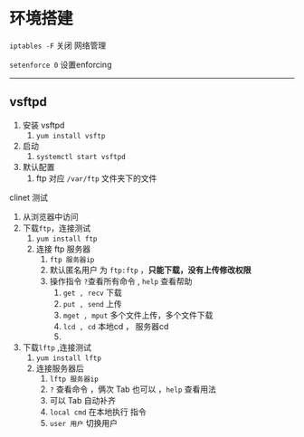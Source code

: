 # 环境搭建

`iptables -F`
 关闭 网络管理

`setenforce 0`
 设置enforcing

----

## vsftpd

1. 安装 vsftpd
   1. `yum install vsftp`
2. 启动
   1. `systemctl start vsftpd`
3. 默认配置
   1. ftp 对应 `/var/ftp` 文件夹下的文件

clinet 测试

1. 从浏览器中访问
2. 下载`ftp`，连接测试
   1. `yum install ftp`
   2. 连接 ftp 服务器
      1. `ftp 服务器ip`
      2. 默认匿名用户 为 `ftp:ftp` ，**只能下载，没有上传修改权限**
      3. 操作指令 `?`查看所有命令 , `help` 查看帮助
         1. `get , recv` 下载
         2. `put , send` 上传
         3. `mget , mput`  多个文件上传，多个文件下载
         4. `lcd , cd` 本地cd ， 服务器cd
         5. 
3. 下载`lftp` ,连接测试
   1. `yum install lftp`
   2. 连接服务器后
      1. `lftp 服务器ip`
      2. `?` 查看命令 ，俩次 Tab 也可以 ，`help` 查看用法
      3. 可以 Tab 自动补齐
      4. `local cmd` 在本地执行 指令
      5. `user 用户` 切换用户
